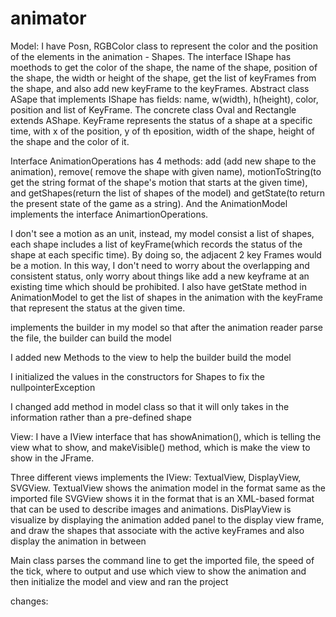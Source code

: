 # animator
Model:
I have Posn, RGBColor class to represent the color and the position of the elements in the animation - Shapes. The interface IShape has moethods to get the color of the shape, 
the name of the shape, position of the shape, the width or height of the shape, get the list of keyFrames from the shape, and also add new keyFrame to the keyFrames.
Abstract class ASape that implements IShape has fields: name, w(width), h(height), color, position and list of KeyFrame. The concrete class Oval and Rectangle extends AShape. 
KeyFrame represents the status of a shape at a specific time, with x of the position, y of th eposition, width of the shape, height of the shape and the color of it.

Interface AnimationOperations has 4 methods: add (add new shape to the animation), remove( remove the shape with given name), 
motionToString(to get the string format of the shape's motion that starts at the given time), and getShapes(return the list of shapes of the model) 
and getState(to return the present state of the game as a string). And the AnimationModel implements the interface AnimartionOperations.

I don't see a motion as an unit, instead, my model consist a list of shapes,
each shape includes a list of keyFrame(which records the status of the shape at each specific time). By doing so, the adjacent 2 key Frames would be a motion. In this way,
I don't need to worry about the overlapping and consistent status, only worry about things like add a new keyframe at an existing time which should be prohibited. 
I also have getState method in AnimationModel to get the list of shapes in the animation with the keyFrame that represent the status at the given time.

implements the builder in my model so that after the animation reader parse the file, the builder can build the model 

I added new Methods to the view to help the builder build the model

I initialized the values in the constructors for Shapes to fix the nullpointerException

I changed add method in model class so that it will only takes in the information rather than a pre-defined shape

View:
I have a IView interface that has showAnimation(), which is telling the view what to show, and makeVisible() method, which is make the view to show in the JFrame.

Three different views implements the IView: TextualView, DisplayView, SVGView.
TextualView shows the animation model in the format same as the imported file
SVGView shows it in the format that is an XML-based format that can be used to describe images and animations. 
DisPlayView is visualize by displaying the animation
added panel to the display view frame, and draw the shapes that associate with the active keyFrames 
and also display the animation in between

Main class parses the command line to get the imported file, the speed of the tick, where to output and use which view to show the animation
and then initialize the model and view and ran the project

changes: